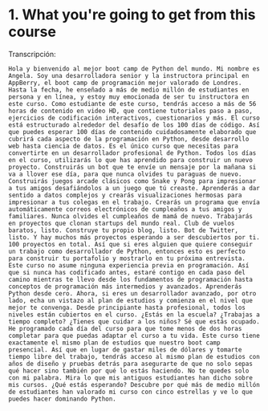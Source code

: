 <h1>1. What you're going to get from this course</h1>

Transcripción:

    Hola y bienvenido al mejor boot camp de Python del mundo. Mi nombre es Angela. Soy una desarrolladora senior y la instructora principal en AppBerry, el boot camp de programación mejor valorado de Londres. Hasta la fecha, he enseñado a más de medio millón de estudiantes en persona y en línea, y estoy muy emocionada de ser tu instructora en este curso. Como estudiante de este curso, tendrás acceso a más de 56 horas de contenido en video HD, que contiene tutoriales paso a paso, ejercicios de codificación interactivos, cuestionarios y más. El curso está estructurado alrededor del desafío de los 100 días de código. Así que puedes esperar 100 días de contenido cuidadosamente elaborado que cubrirá cada aspecto de la programación en Python, desde desarrollo web hasta ciencia de datos. Es el único curso que necesitas para convertirte en un desarrollador profesional de Python. Todos los días en el curso, utilizarás lo que has aprendido para construir un nuevo proyecto. Construirás un bot que te envíe un mensaje por la mañana si va a llover ese día, para que nunca olvides tu paraguas de nuevo. Construirás juegos arcade clásicos como Snake y Pong para impresionar a tus amigos desafiándolos a un juego que tú creaste. Aprenderás a dar sentido a datos complejos y crearás visualizaciones hermosas para impresionar a tus colegas en el trabajo. Crearás un programa que envía automáticamente correos electrónicos de cumpleaños a tus amigos y familiares. Nunca olvides el cumpleaños de mamá de nuevo. Trabajarás en proyectos que clonan startups del mundo real. Club de vuelos baratos, listo. Construye tu propio blog, listo. Bot de Twitter, listo. Y hay muchos más proyectos esperando a ser descubiertos por ti. 100 proyectos en total. Así que si eres alguien que quiere conseguir un trabajo como desarrollador de Python, entonces esto es perfecto para construir tu portafolio y mostrarlo en tu próxima entrevista. Este curso no asume ninguna experiencia previa en programación. Así que si nunca has codificado antes, estaré contigo en cada paso del camino mientras te llevo desde los fundamentos de programación hasta conceptos de programación más intermedios y avanzados. Aprenderás Python desde cero. Ahora, si eres un desarrollador avanzado, por otro lado, echa un vistazo al plan de estudios y comienza en el nivel que mejor te convenga. Desde principiante hasta profesional, todos los niveles están cubiertos en el curso. ¿Estás en la escuela? ¿Trabajas a tiempo completo? ¿Tienes que cuidar a los niños? Sé que estás ocupado. He programado cada día del curso para que tome menos de dos horas completar para que puedas adaptar el curso a tu vida. Este curso tiene exactamente el mismo plan de estudios que nuestro boot camp presencial. Así que en lugar de gastar miles de dólares y tomarte tiempo libre del trabajo, tendrás acceso al mismo plan de estudios con años de diseño y pruebas detrás para asegurarte de que no solo sepas qué hacer sino también por qué lo estás haciendo. No te quedes solo con mi palabra. Mira lo que mis antiguos estudiantes han dicho sobre mis cursos. ¿Qué estás esperando? Descubre por qué más de medio millón de estudiantes han valorado mi curso con cinco estrellas y ve lo que puedes hacer dominando Python.
